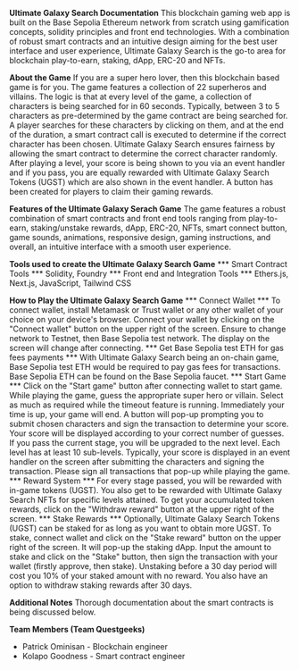 
**Ultimate Galaxy Search Documentation**
This blockchain gaming web app is built on the Base Sepolia Ethereum network from scratch using gamification concepts, solidity principles and front end technologies. With a combination of robust smart contracts and an intuitive design aiming for the best user interface and user experience, Ultimate Galaxy Search is the go-to area for blockchain play-to-earn, staking, dApp, ERC-20 and NFTs.

**About the Game**
If you are a super hero lover, then this blockchain based game is for you. The game features a collection of 22 superheros and villains. The logic is that at every level of the game, a collection of characters is being searched for in 60 seconds. Typically, between 3 to 5 characters as pre-determined by the game contract are being searched for. A player searches for these characters by clicking on them, and at the end of the duration, a smart contract call is executed to determine if the correct character has been chosen. Ultimate Galaxy Search ensures fairness by allowing the smart contract to determine the correct character randomly. After playing a level, your score is being shown to you via an event handler and if you pass, you are equally rewarded with Ultimate Galaxy Search Tokens (UGST) which are also shown in the event handler. A button has been created for players to claim their gaming rewards.

**Features of the Ultimate Galaxy Serach Game**
The game features a robust combination of smart contracts and front end tools ranging from play-to-earn, staking/unstake rewards, dApp, ERC-20, NFTs, smart connect button, game sounds, animations, responsive design, gaming instructions, and overall, an intuitive interface with a smooth user experience.

**Tools used to create the Ultimate Galaxy Search Game**
*** Smart Contract Tools ***
Solidity, Foundry
*** Front end and Integration Tools ***
Ethers.js, Next.js, JavaScript, Tailwind CSS

**How to Play the Ultimate Galaxy Search Game**
*** Connect Wallet ***
To connect wallet, install Metamask or Trust wallet or any other wallet of your choice on your device's browser. Connect your wallet by clicking on the "Connect wallet" button on the upper right of the screen. Ensure to change network to Testnet, then Base Sepolia test network. The display on the screen will change after connecting.
*** Get Base Sepolia test ETH for gas fees payments ***
With Ultimate Galaxy Search being an on-chain game, Base Sepolia test ETH would be required to pay gas fees for transactions. Base Sepolia ETH can be found on the Base Sepolia faucet.
*** Start Game ***
 Click on the "Start game" button after connecting wallet to start game. While playing the game, guess the appropriate super hero or villain. Select as much as required while the timeout feature is running. Immediately your time is up, your game will end. A button will pop-up prompting you to submit chosen characters and sign the transaction to determine your score. Your score will be displayed according to your correct number of guesses. If you pass the current stage, you will be upgraded to the next level. Each level has at least 10 sub-levels. Typically, your score is displayed in an event handler on the screen after submitting the characters and signing the transaction. Please sign all transactions that pop-up while playing the game.
 *** Reward System ***
For every stage passed, you will be rewarded with in-game tokens (UGST). You also get to be rewarded with Ultimate Galaxy Search NFTs for specific levels attained. To get your accumulated token rewards, click on the "Withdraw reward" button at the upper right of the screen.
*** Stake Rewards *** 
Optionally, Ultimate Galaxy Search Tokens (UGST) can be staked for as long as you want to obtain more UGST. To stake, connect wallet and click on the "Stake reward" button on the 
upper right of the screen. It will pop-up the staking dApp. Input the amount to stake and click on the "Stake" button, then sign the transaction with your wallet (firstly approve, then stake). Unstaking before a 30 day period will cost you 10% of your staked amount with no reward. You also have an option to withdraw staking rewards after 30 days.

**Additional Notes**
Thorough documentation about the smart contracts is being discussed below.



**Team Members (Team Questgeeks)**
* Patrick Ominisan - Blockchain engineer
* Kolapo Goodness - Smart contract engineer